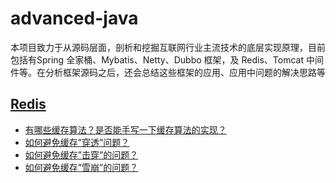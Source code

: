 # advanced-java
本项目致力于从源码层面，剖析和挖掘互联网行业主流技术的底层实现原理，目前包括有Spring 全家桶、Mybatis、Netty、Dubbo 框架，及 Redis、Tomcat 中间件等。在分析框架源码之后，还会总结这些框架的应用、应用中问题的解决思路等

## [Redis](https://github.com/HLxiaoyao/advanced-java/tree/main/docs/redis)
* [有哪些缓存算法？是否能手写一下缓存算法的实现？](https://github.com/HLxiaoyao/advanced-java/blob/main/docs/redis/%E7%BC%93%E5%AD%98%E6%B7%98%E6%B1%B0%E7%AE%97%E6%B3%95.md)
* [如何避免缓存”穿透”问题？](https://github.com/HLxiaoyao/advanced-java/blob/main/docs/redis/%E5%A6%82%E4%BD%95%E9%81%BF%E5%85%8D%E7%BC%93%E5%AD%98%E2%80%9D%E7%A9%BF%E9%80%8F%E2%80%9D%E7%9A%84%E9%97%AE%E9%A2%98%EF%BC%9F.md)
* [如何避免缓存”击穿”的问题？](https://github.com/HLxiaoyao/advanced-java/blob/main/docs/redis/%E5%A6%82%E4%BD%95%E9%81%BF%E5%85%8D%E7%BC%93%E5%AD%98%E2%80%9D%E5%87%BB%E7%A9%BF%E2%80%9D%E7%9A%84%E9%97%AE%E9%A2%98%EF%BC%9F.md)
* [如何避免缓存”雪崩”的问题？](https://github.com/HLxiaoyao/advanced-java/blob/main/docs/redis/%E5%A6%82%E4%BD%95%E9%81%BF%E5%85%8D%E7%BC%93%E5%AD%98%E2%80%9D%E9%9B%AA%E5%B4%A9%E2%80%9D%E7%9A%84%E9%97%AE%E9%A2%98%EF%BC%9F.md)


